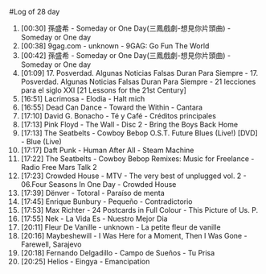 #Log of 28 day

1. [00:30] 孫盛希 - Someday or One Day(三鳳戲劇-想見你片頭曲) - Someday or One day
1. [00:38] 9gag.com - unknown - 9GAG: Go Fun The World
1. [00:42] 孫盛希 - Someday or One Day(三鳳戲劇-想見你片頭曲) - Someday or One day
1. [01:09] 17. Posverdad. Algunas Noticias Falsas Duran Para Siempre - 17. Posverdad. Algunas Noticias Falsas Duran Para Siempre - 21 lecciones para el siglo XXI [21 Lessons for the 21st Century]
1. [16:51] Lacrimosa - Elodia - Halt mich
1. [16:55] Dead Can Dance - Toward the Within - Cantara
1. [17:10] David G. Bonacho - Té y Café - Créditos principales
1. [17:13] Pink Floyd - The Wall - Disc 2 - Bring the Boys Back Home
1. [17:13] The Seatbelts - Cowboy Bebop O.S.T. Future Blues (Live!) [DVD] - Blue (Live)
1. [17:17] Daft Punk - Human After All - Steam Machine
1. [17:22] The Seatbelts - Cowboy Bebop Remixes: Music for Freelance - Radio Free Mars Talk 2
1. [17:23] Crowded House - MTV - The very best of unplugged vol. 2 - 06.Four Seasons In One Day - Crowded House
1. [17:39] Dënver - Totoral - Paraíso de menta
1. [17:45] Enrique Bunbury - Pequeño - Contradictorio
1. [17:53] Max Richter - 24 Postcards in Full Colour - This Picture of Us. P.
1. [17:55] Nek - La Vida Es - Nuestro Mejor Dia
1. [20:11] Fleur De Vanille - unknown - La petite fleur de vanille
1. [20:16] Maybeshewill - I Was Here for a Moment, Then I Was Gone - Farewell, Sarajevo
1. [20:18] Fernando Delgadillo - Campo de Sueños - Tu Prisa
1. [20:25] Helios - Eingya - Emancipation

